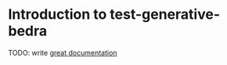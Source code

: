 # Introduction to test-generative-bedra

TODO: write [great documentation](http://jacobian.org/writing/great-documentation/what-to-write/)
